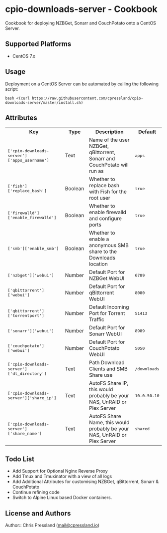 # cpio-downloads-server - Cookbook

Cookbook for deploying NZBGet, Sonarr and CouchPotato onto a CentOS Server.

## Supported Platforms

* CentOS 7.x

## Usage

Deployment on a CentOS Server can be automated by calling the following script:

```
bash <(curl https://raw.githubusercontent.com/cpressland/cpio-downloads-server/master/install.sh)
```

## Attributes

<table>
  <tr>
    <th>Key</th>
    <th>Type</th>
    <th>Description</th>
    <th>Default</th>
  </tr>
  <tr>
    <td><tt>['cpio-downloads-server']['apps_username']</tt></td>
    <td>Text</td>
    <td>Name of the user NZBGet, qBittorrent, Sonarr and CouchPotato will run as</td>
    <td><tt>apps</tt></td>
  </tr>
  <tr>
    <td><tt>['fish']['replace_bash']</tt></td>
    <td>Boolean</td>
    <td>Whether to replace bash with Fish for the root user</td>
    <td><tt>true</tt></td>
  </tr>
  <tr>
    <td><tt>['firewalld']['enable_firewalld']</tt></td>
    <td>Boolean</td>
    <td>Whether to enable firewalld and configure ports</td>
    <td><tt>true</tt></td>
  </tr>
  <tr>
    <td><tt>['smb']['enable_smb']</tt></td>
    <td>Boolean</td>
    <td>Whether to enable a anonymous SMB share to the Downloads location</td>
    <td><tt>true</tt></td>
  </tr>
  <tr>
    <td><tt>['nzbget']['webui']</tt></td>
    <td>Number</td>
    <td>Default Port for NZBGet WebUI</td>
    <td><tt>6789</tt></td>
  </tr>
  <tr>
    <td><tt>['qbittorrent']['webui']</tt></td>
    <td>Number</td>
    <td>Default Port for qBittorrent WebUI</td>
    <td><tt>8080</tt></td>
  </tr>
  <tr>
    <td><tt>['qbittorrent']['torrentport']</tt></td>
    <td>Number</td>
    <td>Default Incoming Port for Torrent Traffic</td>
    <td><tt>51413</tt></td>
  </tr>
  <tr>
    <td><tt>['sonarr']['webui']</tt></td>
    <td>Number</td>
    <td>Default Port for Sonarr WebUI</td>
    <td><tt>8989</tt></td>
  </tr>
  <tr>
    <td><tt>['couchpotato']['webui']</tt></td>
    <td>Number</td>
    <td>Default Port for CouchPotato WebUI</td>
    <td><tt>5050</tt></td>
  </tr>
  <tr>
    <td><tt>['cpio-downloads-server']['dl_directory']</tt></td>
    <td>Text</td>
    <td>Path Download Clients and SMB Share use</td>
    <td><tt>/downloads</tt></td>
  </tr>
  <tr>
    <td><tt>['cpio-downloads-server']['share_ip']</tt></td>
    <td>Text</td>
    <td>AutoFS Share IP, this would probably be your NAS, UnRAID or Plex Server</td>
    <td><tt>10.0.50.10</tt></td>
  </tr>
  <tr>
    <td><tt>['cpio-downloads-server']['share_name']</tt></td>
    <td>Text</td>
    <td>AutoFS Share Name, this would probably be your NAS, UnRAID or Plex Server</td>
    <td><tt>shared</tt></td>
  </tr>
</table>

## Todo List

* Add Support for Optional Nginx Reverse Proxy
* Add Tmux and Tmuxinator with a view of all logs
* Add Additional Attributes for customising NZBGet, qBittorrent, Sonarr & CouchPotato
* Continue refining code
* Switch to Alpine Linux based Docker containers.

## License and Authors

Author:: Chris Pressland (mail@cpressland.io)

